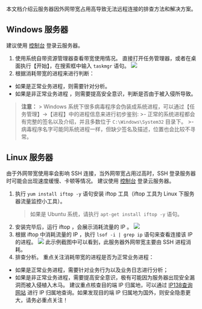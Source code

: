 本文档介绍云服务器因外网带宽占用高导致无法远程连接的排查方法和解决方案。

## Windows 服务器
建议使用 [控制台](http://console.tcecqpoc.fsphere.cn/cvm) 登录云服务器。
1. 使用系统自带资源管理器查看带宽使用情况。
  直接打开任务管理器，或者在桌面执行【开始】，在搜索框中输入 `taskmgr` 语句。
	![](http://imgcache.tcecqpoc.fsphere.cn/image/mc.qcloudimg.com/static/img/73e33e7e59e266929791f1836b845476/16.png)
2. 根据消耗带宽的进程来进行判断：
 - 如果是正常业务进程，则需要针对分析。
 - 如果是非正常业务进程 ，则需要提高安全意识，判断是否由于被入侵所导致。
 
  >**注意：**
	> Windows 系统下很多病毒程序会伪装成系统进程，可以通过【任务管理】->【进程】中的进程信息来进行初步鉴别:
	>- 正常的系统进程都会有完整的签名以及介绍，并且多数位于 `C:\Windows\System32` 目录下。
	>- 病毒程序名字可能同系统进程一样，但缺少签名及描述，位置也会比较不寻常。

## Linux 服务器
由于外网带宽使用率会影响 SSH 连接，当外网带宽占用过高时，SSH 登录服务器时可能会出现速度缓慢、卡顿等情况。
建议使用 [控制台](http://console.tcecqpoc.fsphere.cn/cvm) 登录云服务器。
1. 执行  ` yum install iftop -y ` 语句安装 iftop 工具（iftop 工具为 Linux 下服务器流量监控小工具）。
	>如果是 Ubuntu 系统，请执行 `apt-get install iftop -y` 语句。
2. 安装完毕后，运行 iftop ，会展示消耗流量的 IP 。
	![](http://imgcache.tcecqpoc.fsphere.cn/image/mc.qcloudimg.com/static/img/dcf793c2f68de4dba5bdad88796d904b/image.png)
3. 根据 iftop 中消耗流量的 IP ，执行 `lsof -i | grep ip` 语句来查看连接该 IP 的进程。
![](http://imgcache.tcecqpoc.fsphere.cn/image/mc.qcloudimg.com/static/img/fa829adea82ec701049f9c043646625e/4.png)
此示例截图中可以看到，此服务器外网带宽主要由 SSH 进程消耗。
4. 排查分析。
重点关注消耗带宽的进程是否为正常业务进程：
 - 如果是正常业务进程，需要针对业务行为以及业务日志进行分析；
 - 如果是非正常业务进程，需要提高安全意识，极有可能因为服务器出现安全漏洞而被入侵植入木马。
建议重点核查目的端 IP 归属地，可以通过 [IP138查询网站](http://www.ip138.com/) 进行 IP 归属地查询。如果发现目的端 IP 归属地为国外，则安全隐患更大，请务必重点关注！


